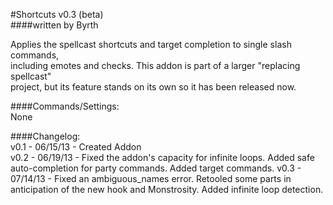 #Shortcuts v0.3 (beta)  
####written by Byrth  

Applies the spellcast shortcuts and target completion to single slash commands,  
including emotes and checks. This addon is part of a larger "replacing spellcast"  
project, but its feature stands on its own so it has been released now.  

####Commands/Settings:  
None  

####Changelog:  
v0.1 - 06/15/13 - Created Addon  
v0.2 - 06/19/13 - Fixed the addon's capacity for infinite loops. Added safe auto-completion for party commands. Added target commands.
v0.3 - 07/14/13 - Fixed an ambiguous_names error. Retooled some parts in anticipation of the new hook and Monstrosity. Added infinite loop detection.